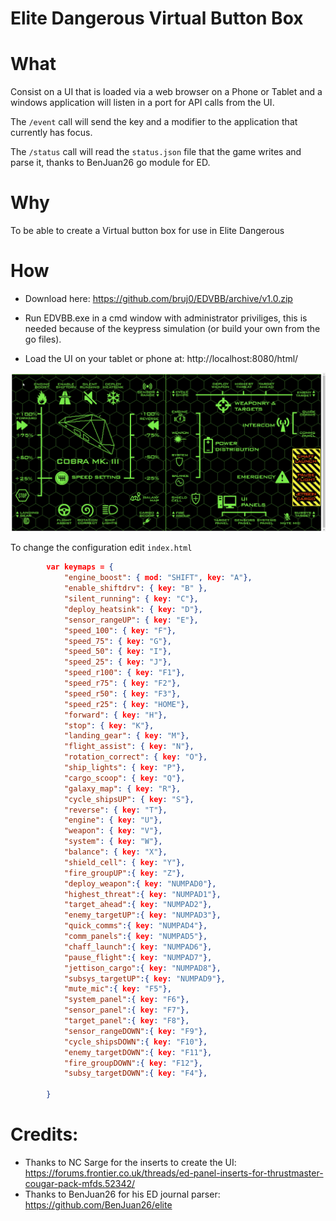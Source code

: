 # Elite Dangerous Virtual Button Box

# What

Consist on a UI that is loaded via a web browser on a Phone or Tablet and a windows application will listen in a port for API calls from the UI.

The `/event` call will send the key and a modifier to the application that currently has focus.

The `/status` call will read the `status.json` file that the game writes and parse it, thanks to BenJuan26 go module for ED.

# Why

To be able to create a Virtual button box for use in Elite Dangerous

# How
* Download here: https://github.com/bruj0/EDVBB/archive/v1.0.zip
* Run EDVBB.exe in a cmd window with administrator priviliges, this is needed because of the keypress simulation (or build your own from the go files).

* Load the UI on your tablet or phone at: http://localhost:8080/html/ 

![gif](VfKUd8s.gif)


To change the configuration edit `index.html`

```json
        var keymaps = {
            "engine_boost": { mod: "SHIFT", key: "A"},
            "enable_shiftdrv": { key: "B" },
            "silent_running": { key: "C"},
            "deploy_heatsink": { key: "D"},
            "sensor_rangeUP": { key: "E"},
            "speed_100": { key: "F"},
            "speed_75": { key: "G"},
            "speed_50": { key: "I"},
            "speed_25": { key: "J"},
            "speed_r100": { key: "F1"},
            "speed_r75": { key: "F2"},
            "speed_r50": { key: "F3"},
            "speed_r25": { key: "HOME"},            
            "forward": { key: "H"},
            "stop": { key: "K"},
            "landing_gear": { key: "M"},
            "flight_assist": { key: "N"},
            "rotation_correct": { key: "O"},
            "ship_lights": { key: "P"},
            "cargo_scoop": { key: "Q"},
            "galaxy_map": { key: "R"},
            "cycle_shipsUP": { key: "S"},
            "reverse": { key: "T"},
            "engine": { key: "U"},
            "weapon": { key: "V"},
            "system": { key: "W"},
            "balance": { key: "X"},
            "shield_cell": { key: "Y"},
            "fire_groupUP":{ key: "Z"},
            "deploy_weapon":{ key: "NUMPAD0"},
            "highest_threat":{ key: "NUMPAD1"},
            "target_ahead":{ key: "NUMPAD2"},
            "enemy_targetUP":{ key: "NUMPAD3"},
            "quick_comms":{ key: "NUMPAD4"},
            "comm_panels":{ key: "NUMPAD5"},
            "chaff_launch":{ key: "NUMPAD6"},
            "pause_flight":{ key: "NUMPAD7"},
            "jettison_cargo":{ key: "NUMPAD8"},
            "subsys_targetUP":{ key: "NUMPAD9"},
            "mute_mic":{ key: "F5"},
            "system_panel":{ key: "F6"},
            "sensor_panel":{ key: "F7"},
            "target_panel":{ key: "F8"},
            "sensor_rangeDOWN":{ key: "F9"},
            "cycle_shipsDOWN":{ key: "F10"},
            "enemy_targetDOWN":{ key: "F11"},
            "fire_groupDOWN":{ key: "F12"},
            "subsy_targetDOWN":{ key: "F4"},

        }
```        

# Credits:

* Thanks to NC Sarge for the inserts to create the UI: https://forums.frontier.co.uk/threads/ed-panel-inserts-for-thrustmaster-cougar-pack-mfds.52342/
* Thanks to BenJuan26 for his ED journal parser: https://github.com/BenJuan26/elite
